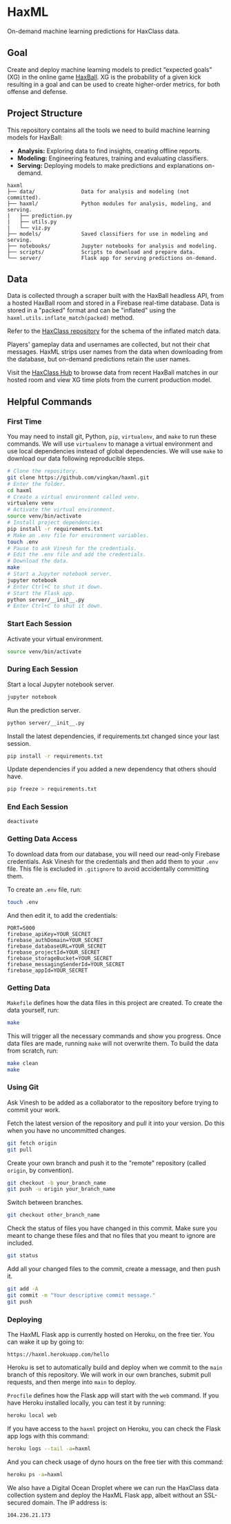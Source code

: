 # HaxML

On-demand machine learning predictions for HaxClass data.

## Goal

Create and deploy machine learning models to predict “expected goals” (XG) in the online game [HaxBall](https://www.haxball.com/). XG is the probability of a given kick resulting in a goal and can be used to create higher-order metrics, for both offense and defense.

## Project Structure

This repository contains all the tools we need to build machine learning models for HaxBall:

- **Analysis:** Exploring data to find insights, creating offline reports.
- **Modeling:** Engineering features, training and evaluating classifiers.
- **Serving:** Deploying models to make predictions and explanations on-demand.

```
haxml
├── data/               Data for analysis and modeling (not committed).
├── haxml/              Python modules for analysis, modeling, and serving.
|   ├── prediction.py
|   ├── utils.py
|   └── viz.py
├── models/             Saved classifiers for use in modeling and serving.
├── notebooks/          Jupyter notebooks for analysis and modeling.
├── scripts/            Scripts to download and prepare data.
└── server/             Flask app for serving predictions on-demand.
```

## Data

Data is collected through a scraper built with the HaxBall headless API, from a hosted HaxBall room and stored in a Firebase real-time database. Data is stored in a "packed" format and can be "inflated" using the `haxml.utils.inflate_match(packed)` method.

Refer to the [HaxClass repository](https://github.com/vingkan/haxclass) for the schema of the inflated match data.

Players' gameplay data and usernames are collected, but not their chat messages. HaxML strips user names from the data when downloading from the database, but on-demand predictions retain the user names.

Visit the [HaxClass Hub](https://vingkan.github.io/haxclass/hub) to browse data from recent HaxBall matches in our hosted room and view XG time plots from the current production model.

## Helpful Commands

### First Time

You may need to install git, Python, `pip`, `virtualenv`, and `make` to run these commands. We will use `virtualenv` to manage a virtual environment and use local dependencies instead of global dependencies. We will use `make` to download our data following reproducible steps.

```bash
# Clone the repository.
git clone https://github.com/vingkan/haxml.git
# Enter the folder.
cd haxml
# Create a virtual environment called venv.
virtualenv venv
# Activate the virtual environment.
source venv/bin/activate
# Install project dependencies.
pip install -r requirements.txt
# Make an .env file for environment variables.
touch .env
# Pause to ask Vinesh for the credentials.
# Edit the .env file and add the credentials.
# Download the data.
make
# Start a Jupyter notebook server.
jupyter notebook
# Enter Ctrl+C to shut it down.
# Start the Flask app.
python server/__init__.py
# Enter Ctrl+C to shut it down.
```

### Start Each Session

Activate your virtual environment.

```bash
source venv/bin/activate
```

### During Each Session

Start a local Jupyter notebook server.

```bash
jupyter notebook
```

Run the prediction server.

```bash
python server/__init__.py
```

Install the latest dependencies, if requirements.txt changed since your last session.

```bash
pip install -r requirements.txt
```

Update dependencies if you added a new dependency that others should have.

```bash
pip freeze > requirements.txt
```

### End Each Session

```bash
deactivate
```

### Getting Data Access

To download data from our database, you will need our read-only Firebase credentials. Ask Vinesh for the credentials and then add them to your `.env` file. This file is excluded in `.gitignore` to avoid accidentally committing them.

To create an `.env` file, run:

```bash
touch .env
```

And then edit it, to add the credentials:

```
PORT=5000
firebase_apiKey=YOUR_SECRET
firebase_authDomain=YOUR_SECRET
firebase_databaseURL=YOUR_SECRET
firebase_projectId=YOUR_SECRET
firebase_storageBucket=YOUR_SECRET
firebase_messagingSenderId=YOUR_SECRET
firebase_appId=YOUR_SECRET
```

### Getting Data

`Makefile` defines how the data files in this project are created. To create the data yourself, run:

```bash
make
```

This will trigger all the necessary commands and show you progress. Once data files are made, running `make` will not overwrite them. To build the data from scratch, run:

```bash
make clean
make
```

### Using Git

Ask Vinesh to be added as a collaborator to the repository before trying to commit your work.

Fetch the latest version of the repository and pull it into your version. Do this when you have no uncommitted changes.

```bash
git fetch origin
git pull
```

Create your own branch and push it to the "remote" repository (called `origin`, by convention).

```bash
git checkout -b your_branch_name
git push -u origin your_branch_name
```

Switch between branches.

```bash
git checkout other_branch_name
```

Check the status of files you have changed in this commit. Make sure you meant to change these files and that no files that you meant to ignore are included.

```bash
git status
```

Add all your changed files to the commit, create a message, and then push it.

```bash
git add -A
git commit -m "Your descriptive commit message."
git push
```

### Deploying

The HaxML Flask app is currently hosted on Heroku, on the free tier. You can wake it up by going to:

```
https://haxml.herokuapp.com/hello
```

Heroku is set to automatically build and deploy when we commit to the `main` branch of this repository. We will work in our own branches, submit pull requests, and then merge into `main` to deploy.

`Procfile` defines how the Flask app will start with the `web` command. If you have Heroku installed locally, you can test it by running:

```bash
heroku local web
```

If you have access to the `haxml` project on Heroku, you can check the Flask app logs with this command:

```bash
heroku logs --tail -a=haxml
```

And you can check usage of dyno hours on the free tier with this command:

```bash
heroku ps -a=haxml
```

We also have a Digital Ocean Droplet where we can run the HaxClass data collection system and deploy the HaxML Flask app, albeit without an SSL-secured domain. The IP address is:

```
104.236.21.173
```
